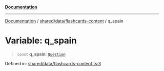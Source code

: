 [**Documentation**](../../../../README.md)

***

[Documentation](../../../../README.md) / [shared/data/flashcards-content](../README.md) / q\_spain

# Variable: q\_spain

> `const` **q\_spain**: [`Question`](../../../types/flashcardTypes/type-aliases/Question.md)

Defined in: [shared/data/flashcards-content.ts:3](https://github.com/Projet-Clovis/flashcard-games/blob/8c85f3457b48eef736423c9679a7c1b51f15688e/src/shared/data/flashcards-content.ts#L3)
